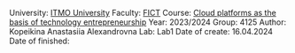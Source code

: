 University: [ITMO University](https://itmo.ru/ru/)
Faculty: [FICT](https://fict.itmo.ru)
Course: [Cloud platforms as the basis of technology entrepreneurship](https://itmo-ict-faculty.github.io/cloud-platforms-as-the-basis-of-technology-entrepreneurship/education/labs2023-2024/lab1/lab1/#_3)
Year: 2023/2024
Group: 4125
Author: Kopeikina Anastasiia Alexandrovna
Lab: Lab1
Date of create: 16.04.2024
Date of finished: 
